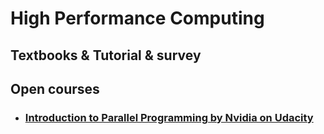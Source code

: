 
# High Performance Computing
## Textbooks & Tutorial & survey
## Open courses
* ### [Introduction to Parallel Programming by Nvidia on Udacity](https://www.udacity.com/course/intro-to-parallel-programming--cs344)